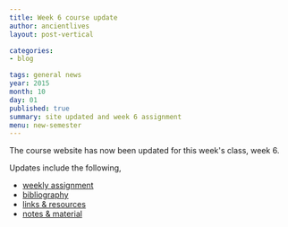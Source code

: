 ```yaml
---
title: Week 6 course update
author: ancientlives
layout: post-vertical

categories:
- blog

tags: general news
year: 2015
month: 10
day: 01
published: true
summary: site updated and week 6 assignment
menu: new-semester
---
```


The course website has now been updated for this week's class, week 6.

Updates include the following,

* [weekly assignment](/weekly_assignment)
* [bibliography](/bibliography)
* [links & resources](/links)
* [notes & material](/notes)

